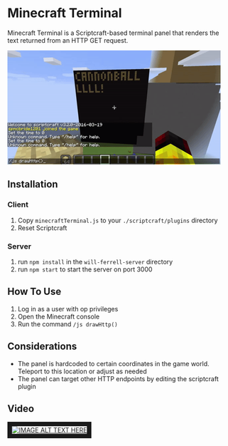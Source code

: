 # Minecraft Terminal
Minecraft Terminal is a Scriptcraft-based terminal panel that renders the text returned from an HTTP GET request.

![Animated git of terminal](./terminal.gif)
## Installation

### Client
1. Copy `minecraftTerminal.js` to your `./scriptcraft/plugins` directory
2. Reset Scriptcraft

### Server
1. run `npm install` in the `will-ferrell-server` directory
2. run `npm start` to start the server on port 3000

## How To Use
1. Log in as a user with op privileges
2. Open the Minecraft console
3. Run the command `/js drawHttp()`

## Considerations
* The panel is hardcoded to certain coordinates in the game world. Teleport to this location or adjust as needed
* The panel can target other HTTP endpoints by editing the scriptcraft plugin

## Video
<a href="http://www.youtube.com/watch?feature=player_embedded&v=jO0DWYVOhSc
" target="_blank"><img src="http://img.youtube.com/vi/jO0DWYVOhSc/0.jpg" 
alt="IMAGE ALT TEXT HERE" width="240" height="180" border="10" /></a>
